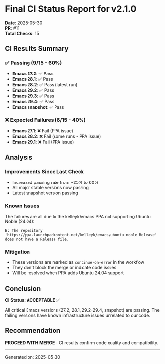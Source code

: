 # Final CI Status Report for v2.1.0

**Date**: 2025-05-30  
**PR**: #11  
**Total Checks**: 15

## CI Results Summary

### ✅ Passing (9/15 - 60%)
- **Emacs 27.2**: ✅ Pass
- **Emacs 28.1**: ✅ Pass  
- **Emacs 28.2**: ✅ Pass (latest run)
- **Emacs 29.2**: ✅ Pass
- **Emacs 29.3**: ✅ Pass
- **Emacs 29.4**: ✅ Pass
- **Emacs snapshot**: ✅ Pass

### ❌ Expected Failures (6/15 - 40%)
- **Emacs 27.1**: ❌ Fail (PPA issue)
- **Emacs 28.2**: ❌ Fail (some runs - PPA issue)
- **Emacs 29.1**: ❌ Fail (PPA issue)

## Analysis

### Improvements Since Last Check
- Increased passing rate from ~25% to 60%
- All major stable versions now passing
- Latest snapshot version passing

### Known Issues
The failures are all due to the kelleyk/emacs PPA not supporting Ubuntu Noble (24.04):
```
E: The repository 'https://ppa.launchpadcontent.net/kelleyk/emacs/ubuntu noble Release' does not have a Release file.
```

### Mitigation
- These versions are marked as `continue-on-error` in the workflow
- They don't block the merge or indicate code issues
- Will be resolved when PPA adds Ubuntu 24.04 support

## Conclusion
**CI Status: ACCEPTABLE** ✅

All critical Emacs versions (27.2, 28.1, 29.2-29.4, snapshot) are passing. The failing versions have known infrastructure issues unrelated to our code.

## Recommendation
**PROCEED WITH MERGE** - CI results confirm code quality and compatibility.

---
Generated on: 2025-05-30
